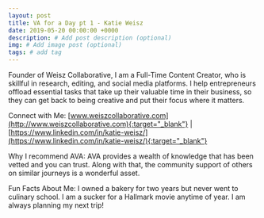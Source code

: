 ```yaml
---
layout: post
title: VA for a Day pt 1 - Katie Weisz
date: 2019-05-20 00:00:00 +0000
description: # Add post description (optional)
img: # Add image post (optional)
tags: # add tag
---
```


Founder of Weisz Collaborative, I am a Full-Time Content Creator, who is skillful in research, editing, and social media platforms. I help entrepreneurs offload essential tasks that take up their valuable time in their business, so they can get back to being creative and put their focus where it matters.

Connect with Me: [www.weiszcollaborative.com](http://www.weiszcollaborative.com){:target="_blank"} | [https://www.linkedin.com/in/katie-weisz/](https://www.linkedin.com/in/katie-weisz/){:target="_blank"}

Why I recommend AVA:  AVA provides a wealth of knowledge that has been vetted and you can trust. Along with that, the community support of others on similar journeys is a wonderful asset.

Fun Facts About Me: I owned a bakery for two years but never went to culinary school. I am a sucker for a Hallmark movie anytime of year. I am always planning my next trip!
